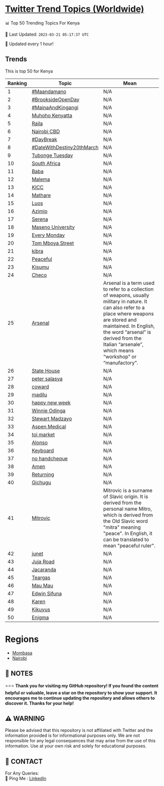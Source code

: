 [Twitter Trend Topics (Worldwide)](https://github.com/ErcinDedeoglu/Twitter-Trend-Topics)
==========


📊 Top 50 Trending Topics For Kenya

📆 Last Updated: `2023-03-21 05:17:37 UTC`

🔧 Updated every 1 hour!


## Trends

This is top 50 for Kenya

| Ranking | Topic | Mean |
| ------- | ------------ | ------------ |
| 1 | [#Maandamano](http://twitter.com/search?q=%23Maandamano) | N/A |
| 2 | [#BrooksideOpenDay](http://twitter.com/search?q=%23BrooksideOpenDay) | N/A |
| 3 | [#MainaAndKingangi](http://twitter.com/search?q=%23MainaAndKingangi) | N/A |
| 4 | [Muhoho Kenyatta](http://twitter.com/search?q=Muhoho+Kenyatta) | N/A |
| 5 | [Raila](http://twitter.com/search?q=Raila) | N/A |
| 6 | [Nairobi CBD](http://twitter.com/search?q=Nairobi+CBD) | N/A |
| 7 | [#DayBreak](http://twitter.com/search?q=%23DayBreak) | N/A |
| 8 | [#DateWithDestiny20thMarch](http://twitter.com/search?q=%23DateWithDestiny20thMarch) | N/A |
| 9 | [Tubonge Tuesday](http://twitter.com/search?q=Tubonge+Tuesday) | N/A |
| 10 | [South Africa](http://twitter.com/search?q=South+Africa) | N/A |
| 11 | [Baba](http://twitter.com/search?q=Baba) | N/A |
| 12 | [Malema](http://twitter.com/search?q=Malema) | N/A |
| 13 | [KICC](http://twitter.com/search?q=KICC) | N/A |
| 14 | [Mathare](http://twitter.com/search?q=Mathare) | N/A |
| 15 | [Luos](http://twitter.com/search?q=Luos) | N/A |
| 16 | [Azimio](http://twitter.com/search?q=Azimio) | N/A |
| 17 | [Serena](http://twitter.com/search?q=Serena) | N/A |
| 18 | [Maseno University](http://twitter.com/search?q=Maseno+University) | N/A |
| 19 | [Every Monday](http://twitter.com/search?q=Every+Monday) | N/A |
| 20 | [Tom Mboya Street](http://twitter.com/search?q=Tom+Mboya+Street) | N/A |
| 21 | [kibra](http://twitter.com/search?q=kibra) | N/A |
| 22 | [Peaceful](http://twitter.com/search?q=Peaceful) | N/A |
| 23 | [Kisumu](http://twitter.com/search?q=Kisumu) | N/A |
| 24 | [Checo](http://twitter.com/search?q=Checo) | N/A |
| 25 | [Arsenal](http://twitter.com/search?q=Arsenal) | Arsenal is a term used to refer to a collection of weapons, usually military in nature. It can also refer to a place where weapons are stored and maintained. In English, the word “arsenal” is derived from the Italian “arsenale”, which means “workshop” or “manufactory”. |
| 26 | [State House](http://twitter.com/search?q=State+House) | N/A |
| 27 | [peter salasya](http://twitter.com/search?q=peter+salasya) | N/A |
| 28 | [coward](http://twitter.com/search?q=coward) | N/A |
| 29 | [madilu](http://twitter.com/search?q=madilu) | N/A |
| 30 | [happy new week](http://twitter.com/search?q=happy+new+week) | N/A |
| 31 | [Winnie Odinga](http://twitter.com/search?q=Winnie+Odinga) | N/A |
| 32 | [Stewart Madzayo](http://twitter.com/search?q=Stewart+Madzayo) | N/A |
| 33 | [Aspen Medical](http://twitter.com/search?q=Aspen+Medical) | N/A |
| 34 | [toi market](http://twitter.com/search?q=toi+market) | N/A |
| 35 | [Alonso](http://twitter.com/search?q=Alonso) | N/A |
| 36 | [Keyboard](http://twitter.com/search?q=Keyboard) | N/A |
| 37 | [no handcheque](http://twitter.com/search?q=no+handcheque) | N/A |
| 38 | [Amen](http://twitter.com/search?q=Amen) | N/A |
| 39 | [Returning](http://twitter.com/search?q=Returning) | N/A |
| 40 | [Gichugu](http://twitter.com/search?q=Gichugu) | N/A |
| 41 | [Mitrovic](http://twitter.com/search?q=Mitrovic) | Mitrovic is a surname of Slavic origin. It is derived from the personal name Mitro, which is derived from the Old Slavic word "mitra" meaning "peace". In English, it can be translated to mean "peaceful ruler". |
| 42 | [junet](http://twitter.com/search?q=junet) | N/A |
| 43 | [Juja Road](http://twitter.com/search?q=Juja+Road) | N/A |
| 44 | [Jacaranda](http://twitter.com/search?q=Jacaranda) | N/A |
| 45 | [Teargas](http://twitter.com/search?q=Teargas) | N/A |
| 46 | [Mau Mau](http://twitter.com/search?q=Mau+Mau) | N/A |
| 47 | [Edwin Sifuna](http://twitter.com/search?q=Edwin+Sifuna) | N/A |
| 48 | [Karen](http://twitter.com/search?q=Karen) | N/A |
| 49 | [Kikuyus](http://twitter.com/search?q=Kikuyus) | N/A |
| 50 | [Enigma](http://twitter.com/search?q=Enigma) | N/A |



# Regions

* [Mombasa](</Kenya/Mombasa.md>)
* [Nairobi](</Kenya/Nairobi.md>)



## 📝 NOTES

⭐⭐⭐ **Thank you for visiting my GitHub repository! If you found the content helpful or valuable, leave a star on the repository to show your support. It encourages me to continue updating the repository and allows others to discover it. Thanks for your help!**


## ⚠️ WARNING

Please be advised that this repository is not affiliated with Twitter and the information provided is for informational purposes only. We are not responsible for any legal consequences that may arise from the use of this information. Use at your own risk and solely for educational purposes.


## 📨 CONTACT

 For Any Queries:  
            🏓 Ping Me : [LinkedIn](https://www.linkedin.com/in/ercindedeoglu/)
